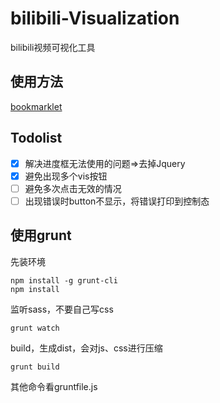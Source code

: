 # bilibili-Visualization
bilibili视频可视化工具

## 使用方法


[bookmarklet](http://vis.h12345jack.me/bilibili-Visualization/src/index.html)


## Todolist
- [x] 解决进度框无法使用的问题=>去掉Jquery
- [x] 避免出现多个vis按钮
- [ ] 避免多次点击无效的情况
- [ ] 出现错误时button不显示，将错误打印到控制态

## 使用grunt

先装环境

    npm install -g grunt-cli
    npm install

监听sass，不要自己写css

    grunt watch

build，生成dist，会对js、css进行压缩

    grunt build

其他命令看gruntfile.js
